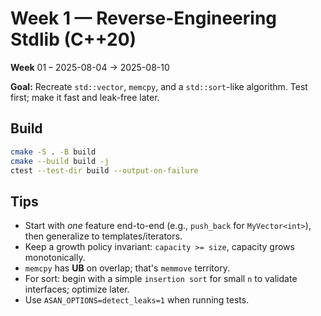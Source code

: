 # Week 1 — Reverse-Engineering Stdlib (C++20)

**Week** 01 – 2025-08-04 → 2025-08-10

**Goal:** Recreate `std::vector`, `memcpy`, and a `std::sort`-like algorithm. Test first; make it fast and leak-free later.

## Build

```bash
cmake -S . -B build
cmake --build build -j
ctest --test-dir build --output-on-failure
```

## Tips

- Start with *one* feature end-to-end (e.g., `push_back` for `MyVector<int>`), then generalize to templates/iterators.
- Keep a growth policy invariant: `capacity >= size`, capacity grows monotonically.
- `memcpy` has **UB** on overlap; that's `memmove` territory.
- For sort: begin with a simple `insertion sort` for small `n` to validate interfaces; optimize later.
- Use `ASAN_OPTIONS=detect_leaks=1` when running tests.
